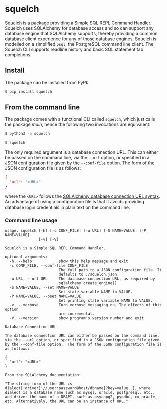 # squelch

Squelch is a package providing a Simple SQL REPL Command Handler.  Squelch uses SQLAlchemy for database access and so can support any database engine that SQLAlchemy supports, thereby providing a common database client experience for any of those database engines.  Squelch is modelled on a simplified `psql`, the PostgreSQL command line client.  The Squelch CLI supports readline history and basic SQL statement tab completions.

## Install

The package can be installed from PyPI:

```bash
$ pip install squelch
```

## From the command line

The package comes with a functional CLI called `squelch`, which just calls the package *main*, hence the following two invocations are equivalent:

```bash
$ python3 -m squelch
```

```bash
$ squelch
```

The only required argument is a database connection URL.  This can either be passed on the command line, via the `--url` option, or specified in a JSON configuration file given by the `--conf-file` option.  The form of the JSON configuration file is as follows:

```json
{
  "url": "<URL>"
}
```

where the `<URL>` follows the [SQLAlchemy database connection URL syntax](https://docs.sqlalchemy.org/en/20/core/engines.html#database-urls).  An advantage of using a configuration file is that it avoids providing database login credentials in plain text on the command line.

### Command line usage

```
usage: squelch [-h] [-c CONF_FILE] [-u URL] [-S NAME=VALUE] [-P NAME=VALUE]
               [-v] [-V]

Squelch is a Simple SQL REPL Command Handler.

optional arguments:
  -h, --help            show this help message and exit
  -c CONF_FILE, --conf-file CONF_FILE
                        The full path to a JSON configuration file. It
                        defaults to ./squelch.json.
  -u URL, --url URL     The database connection URL, as required by
                        sqlalchemy.create_engine().
  -S NAME=VALUE, --set NAME=VALUE
                        Set state variable NAME to VALUE.
  -P NAME=VALUE, --pset NAME=VALUE
                        Set printing state variable NAME to VALUE.
  -v, --verbose         Turn verbose messaging on. The effects of this option
                        are incremental.
  -V, --version         show program's version number and exit

Database Connection URL

The database connection URL can either be passed on the command line, via the --url option, or specified in a JSON configuration file given by the --conf-file option.  The form of the JSON configuration file is as follows:

{
  "url": "<URL>"
}

From the SQLAlchemy documentation:

"The string form of the URL is dialect[+driver]://user:password@host/dbname[?key=value..], where dialect is a database name such as mysql, oracle, postgresql, etc., and driver the name of a DBAPI, such as psycopg2, pyodbc, cx_oracle, etc. Alternatively, the URL can be an instance of URL."
```

